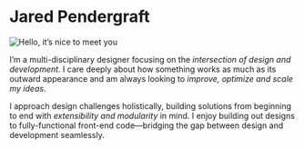 # Jared Pendergraft

![Hello, it’s nice to meet you](https://images.ctfassets.net/cuehicrlqnvu/48OC0pyrFD6iWSokRiz3Zs/f9fb4d4df16062af7a4eb885b1abc08e/profile-big.jpg?f=face&fit=fill&w=240&h=240)

I’m a multi-disciplinary designer focusing on the *intersection of design and development*. I care deeply about how something works as much as its outward appearance and am always looking to *improve, optimize and scale my ideas*.

I approach design challenges holistically, building solutions from beginning to end with *extensibility and modularity* in mind. I enjoy building out designs to fully-functional front-end code—bridging the gap between design and development seamlessly.